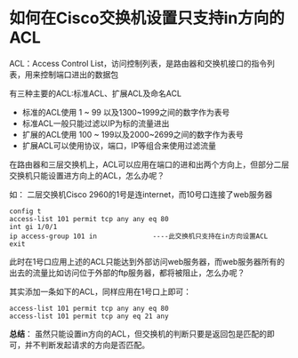 # 如何在Cisco交换机设置只支持in方向的ACL

ACL：Access Control List，访问控制列表，是路由器和交换机接口的指令列表，用来控制端口进出的数据包

有三种主要的ACL:标准ACL、扩展ACL及命名ACL

* 标准的ACL使用 1 ~ 99 以及1300~1999之间的数字作为表号
* 标准ACL一般只能过滤以IP为标的流量进出
* 扩展的ACL使用 100 ~ 199以及2000~2699之间的数字作为表号
* 扩展ACL可以使用协议，端口，IP等组合来使用过滤流量

在路由器和三层交换机上，ACL可以应用在端口的进和出两个方向上，但部分二层交换机只能设置进方向上的ACL，怎么办呢？

如：
二层交换机Cisco 2960的1号是连internet，而10号口连接了web服务器

```
config t
access-list 101 permit tcp any any eq 80
int gi 1/0/1
ip access-group 101 in				----此交换机只支持在in方向设置ACL
exit
```

此时在1号口应用上述的ACL只能达到外部访问web服务器，而web服务器所有的出去的流量比如访问位于外部的ftp服务器，都将被阻止，怎么办呢？

其实添加一条如下的ACL，同样应用在1号口上即可：

```
access-list 101 permit tcp any any eq 80
access-list 101 permit tcp any eq 21 any
```

**总结**：
虽然只能设置in方向的ACL，但交换机的判断只要是返回包是匹配的即可，并不判断发起请求的方向是否匹配。
